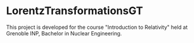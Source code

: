 # LorentzTransformationsGT
This project is developed for the course "Introduction to Relativity" held at Grenoble INP, Bachelor in Nuclear Engineering. 
